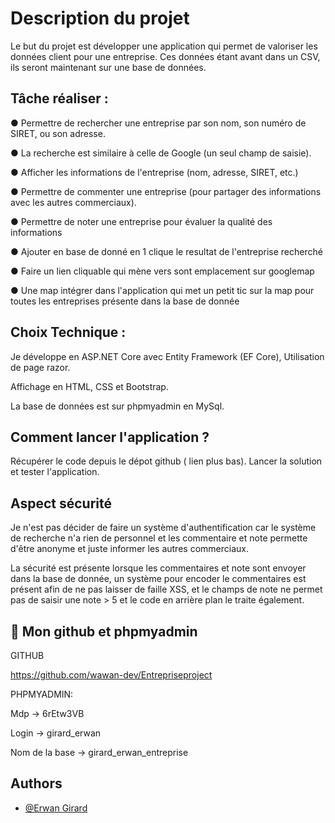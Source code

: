 
# Description du projet

Le but du projet est développer une application qui permet de valoriser les données client pour une entreprise. Ces données étant avant dans un CSV, ils seront maintenant sur une base de données.
## Tâche réaliser :

● Permettre de rechercher une entreprise par son nom, son numéro de SIRET, ou son
adresse.

● La recherche est similaire à celle de Google (un seul champ de saisie).

● Afficher les informations de l'entreprise (nom, adresse, SIRET, etc.)

● Permettre de commenter une entreprise (pour partager des informations avec les autres
commerciaux).

● Permettre de noter une entreprise pour évaluer la qualité des informations

● Ajouter en base de donné en 1 clique le resultat de l'entreprise recherché

● Faire un lien cliquable qui mène vers sont emplacement sur googlemap

● Une map intégrer dans l'application qui met un petit tic sur la map pour toutes les entreprises présente dans la base de donnée

## Choix Technique :

Je développe en ASP.NET Core avec Entity Framework (EF Core), Utilisation de page razor.

Affichage en HTML, CSS et Bootstrap.

La base de données est sur phpmyadmin en MySql.


## Comment lancer l'application ?

Récupérer le code depuis le dépot github ( lien plus bas).
Lancer la solution et tester l'application.


## Aspect sécurité

Je n'est pas décider de faire un système d'authentification car le système de recherche n'a rien de personnel et les commentaire et note permette d'être anonyme et juste informer les autres commerciaux.

La sécurité est présente lorsque les commentaires et note sont envoyer dans la base de donnée, un système pour encoder le commentaires est présent afin de ne pas laisser de faille XSS, et le champs de note ne permet pas de saisir une note > 5 et le code en arrière plan le traite également.


## 🚀 Mon github et phpmyadmin
GITHUB

https://github.com/wawan-dev/Entrepriseproject

PHPMYADMIN:

Mdp -> 6rEtw3VB

Login -> girard_erwan

Nom de la base -> girard_erwan_entreprise





## Authors

- [@Erwan Girard](https://github.com/wawan-dev/Entrepriseproject)

